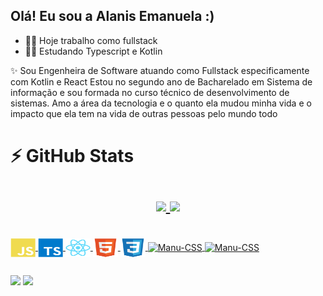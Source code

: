 ## Olá! Eu sou a Alanis Emanuela :)

- 👩‍💻 Hoje trabalho como fullstack
- 👩‍🎓 Estudando Typescript e Kotlin

✨ Sou Engenheira de Software atuando como Fullstack especificamente com Kotlin e React
Estou no segundo ano de Bacharelado em Sistema de informação e sou formada no curso técnico de desenvolvimento de sistemas. Amo a área da tecnologia e o quanto ela mudou minha vida e o impacto que ela tem na vida de outras pessoas pelo mundo todo

<h1> ⚡ GitHub Stats <br><br>
<div align="center" >
  <a href="https://github.com/GeanMilhore">
  <img height="160em" src="https://github-readme-stats.vercel.app/api?username=Alanis2&show_icons=true&theme=radical&include_all_commits=true&count_private=true"/>
  <img height="160em" src="https://github-readme-stats.vercel.app/api/top-langs/?username=Alanis2&layout=compact&langs_count=7&theme=radical"/>
</div>
</h1>

<div style="display: inline_block"><br>

 <img align="center" alt="Manu-Js" height="30" width="40" src="https://raw.githubusercontent.com/devicons/devicon/master/icons/javascript/javascript-plain.svg">
  <img align="center" alt="Manu-Ts" height="30" width="40" src="https://raw.githubusercontent.com/devicons/devicon/master/icons/typescript/typescript-plain.svg">
  <img align="center" alt="Manu-React" height="30" width="40" src="https://raw.githubusercontent.com/devicons/devicon/master/icons/react/react-original.svg">
  <img align="center" alt="Manu-HTML" height="30" width="40" src="https://raw.githubusercontent.com/devicons/devicon/master/icons/html5/html5-original.svg">
  <img align="center" alt="Manu-CSS" height="30" width="40" src="https://raw.githubusercontent.com/devicons/devicon/master/icons/css3/css3-original.svg">
<img align="center" alt="Manu-CSS" height="30" width="40" src="https://cdn.jsdelivr.net/gh/devicons/devicon/icons/kotlin/kotlin-original.svg" />
<img align="center" alt="Manu-CSS" height="30" width="40" src="https://cdn.jsdelivr.net/gh/devicons/devicon/icons/java/java-original.svg" />

</div>

##


<div> 
  <a href = "alanisemanuela950@gmail.com"><img src="https://img.shields.io/badge/-Gmail-%23333?style=for-the-badge&logo=gmail&logoColor=white" target="_blank"></a>
  <a href="https://www.linkedin.com/in/alanis-emanuela-393644221/" target="_blank"><img src="https://img.shields.io/badge/-LinkedIn-%230077B5?style=for-the-badge&logo=linkedin&logoColor=white" target="_blank"></a> 
  
</div>
          
